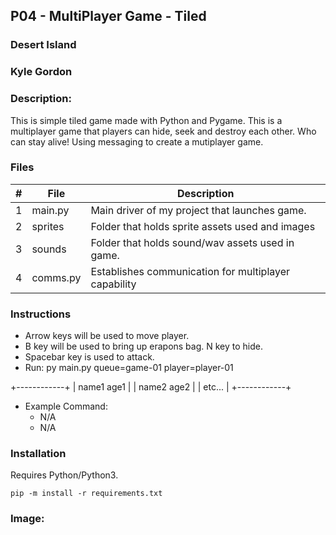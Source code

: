 ## P04 - MultiPlayer Game - Tiled
### Desert Island
### Kyle Gordon
### Description:

This is simple tiled game made with Python and Pygame. This is a multiplayer game
that players can hide, seek and destroy each other.
Who can stay alive! Using messaging to create a mutiplayer game.

### Files

|   #   | File            | Description                                        |
| :---: | --------------- | -------------------------------------------------- |
|   1   | main.py         | Main driver of my project that launches game.      |
|   2   | sprites  | Folder that holds sprite assets used and images         |
|   3   | sounds  | Folder that holds sound/wav assets used in game.         
|   4   | comms.py  | Establishes communication for multiplayer capability         |


### Instructions

- Arrow keys will be used to move player.
- B key will be used to bring up erapons bag. N key to hide.
- Spacebar key is used to attack.
- Run: py main.py queue=game-01 player=player-01

+------------+
| name1 age1 |
| name2 age2 |
| etc...     |
+------------+

- Example Command:
    - N/A
    - N/A


### Installation

Requires Python/Python3.

```
pip -m install -r requirements.txt

```

### Image:


